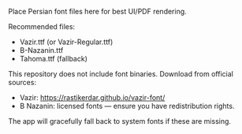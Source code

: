 Place Persian font files here for best UI/PDF rendering.

Recommended files:
- Vazir.ttf (or Vazir-Regular.ttf)
- B-Nazanin.ttf
- Tahoma.ttf (fallback)

This repository does not include font binaries. Download from official sources:
- Vazir: https://rastikerdar.github.io/vazir-font/
- B Nazanin: licensed fonts — ensure you have redistribution rights.

The app will gracefully fall back to system fonts if these are missing.

